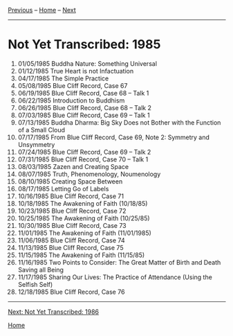 
[Previous](unfinished-1984) – 
[Home](index#1985) – 
[Next](unfinished-1986)

---
# Not Yet Transcribed: 1985

1. 01/05/1985	Buddha Nature: Something Universal	
1. 01/12/1985	True Heart is not Infactuation	
1. 04/17/1985	The Simple Practice	
1. 05/08/1985	Blue Cliff Record, Case 67
1. 06/19/1985	Blue Cliff Record, Case 68 – Talk 1
1. 06/22/1985	Introduction to Buddhism	
1. 06/26/1985	Blue Cliff Record, Case 68 – Talk 2
1. 07/03/1985	Blue Cliff Record, Case 69 – Talk 1
1. 07/13/1985	Buddha Dharma: Big Sky Does not Bother with the Function of a Small Cloud	
1. 07/17/1985	From Blue Cliff Record, Case 69, Note 2: Symmetry and Unsymmetry	
1. 07/24/1985	Blue Cliff Record, Case 69 – Talk 2
1. 07/31/1985	Blue Cliff Record, Case 70 – Talk 1
1. 08/03/1985	Zazen and Creating Space	
1. 08/07/1985	Truth, Phenomenology, Noumenology	
1. 08/10/1985	Creating Space Between	
1. 08/17/1985	Letting Go of Labels	
1. 10/16/1985	Blue Cliff Record, Case 71
1. 10/18/1985	The Awakening of Faith (10/18/85)	
1. 10/23/1985	Blue Cliff Record, Case 72	
1. 10/25/1985	The Awakening of Faith (10/25/85)	
1. 10/30/1985	Blue Cliff Record, Case 73
1. 11/01/1985	The Awakening of Faith (11/01/1985)	
1. 11/06/1985	Blue Cliff Record, Case 74
1. 11/13/1985	Blue Cliff Record, Case 75	
1. 11/15/1985	The Awakening of Faith (11/15/85)	
1. 11/16/1985	Two Points to Consider: The Great Matter of Birth and Death Saving all Being	
1. 11/17/1985	Sharing Our Lives: The Practice of Attendance (Using the Selfish Self)
1. 12/18/1985	Blue Cliff Record, Case 76

---
[Next: Not Yet Transcribed: 1986](unfinished-1986)

[Home](index#1985)
